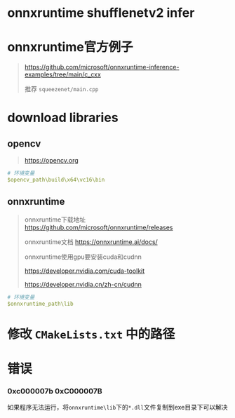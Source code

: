 # onnxruntime shufflenetv2 infer

# onnxruntime官方例子

> https://github.com/microsoft/onnxruntime-inference-examples/tree/main/c_cxx
>
> 推荐 `squeezenet/main.cpp`

# download libraries

## opencv

> https://opencv.org

```yaml
# 环境变量
$opencv_path\build\x64\vc16\bin
```

## onnxruntime

> onnxruntime下载地址 https://github.com/microsoft/onnxruntime/releases
>
> onnxruntime文档 https://onnxruntime.ai/docs/
>
> onnxruntime使用gpu要安装cuda和cudnn
>
> https://developer.nvidia.com/cuda-toolkit
>
> https://developer.nvidia.cn/zh-cn/cudnn



```yaml
# 环境变量
$onnxruntime_path\lib
```



# 修改 `CMakeLists.txt` 中的路径

# 错误

### 0xc000007b 0xC000007B

如果程序无法运行，将`onnxruntime\lib`下的`*.dll`文件复制到exe目录下可以解决